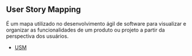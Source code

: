 ## User Story Mapping
É um mapa utilizado no desenvolvimento ágil de software para visualizar e organizar as funcionalidades de um produto ou projeto a partir da perspectiva dos usuários.
- [USM](https://miro.com/app/board/uXjVM5OkKuk=/?share_link_id=714115874456)
